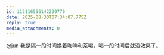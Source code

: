 ```yaml
---
id: 115116556142239770
date: 2025-08-30T07:34:07.775Z
reply: true
media_attachments: 0
---
```


[@jun](https://social.luzhaojun.com/@jun) 我是隔一段时间换着咖啡和茶喝，喝一段时间后就没效果了。

